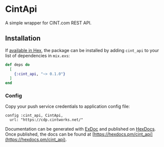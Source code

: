 # CintApi

A simple wrapper for CINT.com REST API.

## Installation

If [available in Hex](https://hex.pm/docs/publish), the package can be installed
by adding `cint_api` to your list of dependencies in `mix.exs`:

```elixir
def deps do
  [
    {:cint_api, "~> 0.1.0"}
  ]
end
```

### Config

Copy your push service credentials to application config file:

```
config :cint_api, CintApi,
  url: "https://cdp.cintworks.net/"
```

Documentation can be generated with [ExDoc](https://github.com/elixir-lang/ex_doc)
and published on [HexDocs](https://hexdocs.pm). Once published, the docs can
be found at [https://hexdocs.pm/cint_api](https://hexdocs.pm/cint_api).
